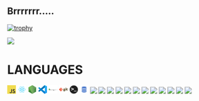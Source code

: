 ## Brrrrrrr.....
[![trophy](https://github-profile-trophy.vercel.app/?username=Rajesh2199)](https://github.com/ryo-ma/github-profile-trophy)
<p align="left"> <img src="https://komarev.com/ghpvc/?username=RAJESH2199&label=Profile%20views&color=129e00&style=plastic"/> </p>






# LANGUAGES
<code><img height="20" src="https://raw.githubusercontent.com/github/explore/80688e429a7d4ef2fca1e82350fe8e3517d3494d/topics/javascript/javascript.png"></code>
<code><img height="20" src="https://raw.githubusercontent.com/github/explore/80688e429a7d4ef2fca1e82350fe8e3517d3494d/topics/react/react.png"></code>
<code><img height="20" src="https://raw.githubusercontent.com/github/explore/80688e429a7d4ef2fca1e82350fe8e3517d3494d/topics/nodejs/nodejs.png"></code>
<code><img height="20" src="https://raw.githubusercontent.com/github/explore/80688e429a7d4ef2fca1e82350fe8e3517d3494d/topics/visual-studio-code/visual-studio-code.png"></code>
<code><img height="20" src="https://raw.githubusercontent.com/github/explore/80688e429a7d4ef2fca1e82350fe8e3517d3494d/topics/mongodb/mongodb.png"></code>
<code><img height="20" src="https://raw.githubusercontent.com/github/explore/80688e429a7d4ef2fca1e82350fe8e3517d3494d/topics/git/git.png"></code>
<code><img height="20" src="https://raw.githubusercontent.com/github/explore/80688e429a7d4ef2fca1e82350fe8e3517d3494d/topics/terminal/terminal.png"></code>
<code><img height="20" src="https://raw.githubusercontent.com/github/explore/80688e429a7d4ef2fca1e82350fe8e3517d3494d/topics/sql/sql.png"></code>
<code><img height="20" src="https://img.icons8.com/color/48/000000/python.png"></code>
<code><img height="20" src="https://www.vectorlogo.zone/logos/getpostman/getpostman-icon.svg"></code>
<code><img height="20" src="https://www.vectorlogo.zone/logos/jenkins/jenkins-icon.svg"></code>
<code><img height="20" src="https://www.vectorlogo.zone/logos/amazon_aws/amazon_aws-icon.svg"></code>
<code><img height="20" src="https://www.vectorlogo.zone/logos/docker/docker-icon.svg"></code>
<code><img height="20" src="https://www.vectorlogo.zone/logos/terraformio/terraformio-icon.svg"></code>
<code><img height="20" src="https://www.vectorlogo.zone/logos/atlassian_jira/atlassian_jira-icon.svg"></code>
<code><img height="20" src="https://www.vectorlogo.zone/logos/git-scm/git-scm-icon.svg"></code>
<code><img height="20" src="https://www.vectorlogo.zone/logos/splunk/splunk-icon.svg"></code>
<code><img height="20" src="https://www.vectorlogo.zone/logos/amazon_cloudwatch/amazon_cloudwatch-icon.svg"></code>
<code><img height="20" src="https://www.vectorlogo.zone/logos/jupyter/jupyter-icon.svg"></code>
<code><img height="20" src="https://www.vectorlogo.zone/logos/linux/linux-icon.svg"></code>








